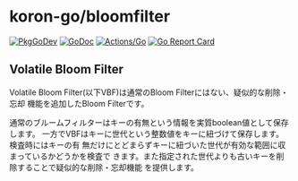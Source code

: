 # koron-go/bloomfilter

[![PkgGoDev](https://pkg.go.dev/badge/github.com/koron-go/bloomfilter)](https://pkg.go.dev/github.com/koron-go/bloomfilter)
[![GoDoc](https://godoc.org/github.com/koron-go/bloomfilter?status.svg)](https://godoc.org/github.com/koron-go/bloomfilter)
[![Actions/Go](https://github.com/koron-go/bloomfilter/workflows/Go/badge.svg)](https://github.com/koron-go/bloomfilter/actions?query=workflow%3AGo)
[![Go Report Card](https://goreportcard.com/badge/github.com/koron-go/bloomfilter)](https://goreportcard.com/report/github.com/koron-go/bloomfilter)

## Volatile Bloom Filter

Volatile Bloom Filter(以下VBF)は通常のBloom Filterにはない、疑似的な削除・忘却
機能を追加したBloom Filterです。

通常のブルームフィルターはキーの有無という情報を実質boolean値として保存します。
一方でVBFはキーに世代という整数値をキーに紐づけて保存します。検査時にはキーの有
無だけにとどまらずキーに紐づいた世代が有効な範囲に収まっているかどうかを検査で
きます。また指定された世代よりも古いキーを削除することで疑似的な削除・忘却機能
を提供します。
